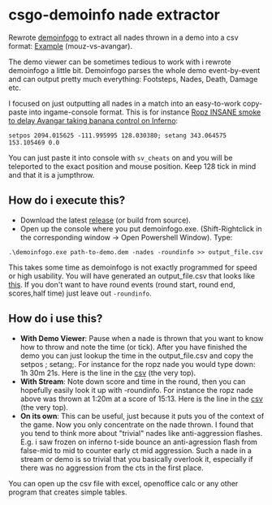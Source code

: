 # csgo-demoinfo nade extractor
Rewrote [demoinfogo](https://github.com/ValveSoftware/csgo-demoinfo) to extract all nades thrown in a demo into a csv format: [Example](https://github.com/MeyerFabian/csgo-demoinfo/blob/master/nades-starladder-berlin-2019-mouse-vs-avangar-inferno.csv) (mouz-vs-avangar).

The demo viewer can be sometimes tedious to work with i rewrote demoinfogo a little bit. Demoinfogo parses the whole demo event-by-event and can output pretty much everything: Footsteps, Nades, Death, Damage etc.

I focused on just outputting all nades in a match into an easy-to-work copy-paste into ingame-console format. This is for instance [Ropz INSANE smoke to delay Avangar taking banana control on Inferno](https://www.reddit.com/r/GlobalOffensive/comments/culws2/ropz_insane_smoke_to_delay_avangar_taking_banana/):

`setpos 2094.015625 -111.995995 128.030380; setang 343.064575 153.105469 0.0`

You can just paste it into console with `sv_cheats` on and you will be teleported to the exact position and mouse position. Keep 128 tick in mind and that it is a jumpthrow.

## How do i execute this?
  * Download the latest [release](https://github.com/MeyerFabian/csgo-demoinfo/releases) (or build from source).
  * Open up the console where you put demoinfogo.exe. (Shift-Rightclick in the corresponding window -> Open Powershell Window). Type:

`.\demoinfogo.exe path-to-demo.dem -nades -roundinfo >> output_file.csv`

This takes some time as demoinfogo is not exactly programmed for speed or high usability. You will have generated an output_file.csv that looks like [this](https://github.com/MeyerFabian/csgo-demoinfo/blob/master/nades-starladder-berlin-2019-mouse-vs-avangar-inferno.csv). If you don't want to have round events (round start, round end, scores,half time) just leave out `-roundinfo`.

## How do i use this?
  * **With Demo Viewer**: Pause when a nade is thrown that you want to know how to throw and note the time (or tick). After you have finished the demo you can just lookup the time in the output_file.csv and copy the setpos ; setang;. For instance for the ropz nade you would type down: 1h 30m 21s. Here is the line in the [csv](https://github.com/MeyerFabian/csgo-demoinfo/blob/master/nades-starladder-berlin-2019-mouse-vs-avangar-inferno.csv#L636) (the very top).
  * **With Stream**: Note down score and time in the round, then you can hopefully easily look it up with -roundinfo. For instance the ropz nade above was thrown at 1:20m at a score of 15:13. Here is the line in the [csv](https://github.com/MeyerFabian/csgo-demoinfo/blob/master/nades-starladder-berlin-2019-mouse-vs-avangar-inferno.csv#L636) (the very top).
  * **On its own**: This can be useful, just because it puts you of the context of the game. Now you only concentrate on the nade thrown. I found that you tend to think more about "trivial" nades like anti-aggression flashes. E.g. i saw frozen on inferno t-side bounce an anti-agression flash from false-mid to mid to counter early ct mid aggression. Such a nade in a stream or demo is so trivial that you basically overlook it, especially if there was no aggression from the cts in the first place.

You can open up the csv file with excel, openoffice calc or any other program that creates simple tables.
